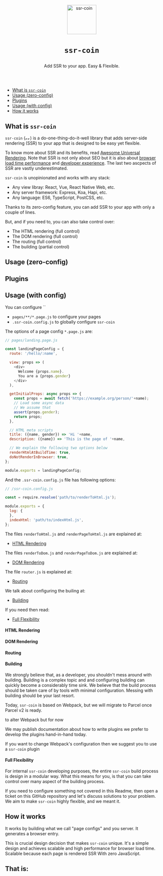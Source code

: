 <p align="center">
  <a href="/../../#readme">
    <img align="center" src="https://github.com/brillout/ssr-coin/raw/master/docs/ssr-coin.min.svg?sanitize=true" width=96 height=96 style="max-width:100%;" alt="ssr-coin"/>
  </a>
</p>

<h1>
  <p align="center">
    <code>ssr-coin</code>
  </p>
</h1>

<p align="center">
Add SSR to your app. Easy & Flexible.
</p>

<br/>
<br/>

 - [What is `ssr-coin`](#what-is-ssr-coin)
 - [Usage (zero-config)](#usage-zero-config)
 - [Plugins](#plugins)
 - [Usage (with config)](#usage-with-config)
 - [How it works](#how-it-works)

## What is `ssr-coin`

`ssr-coin`
(<img src="https://github.com/brillout/ssr-coin/raw/master/docs/ssr-coin.min.svg?sanitize=true" width=16 height=10 style="max-width:100%;" alt="ssr-coin"/>)
is a do-one-thing-do-it-well library that adds server-side rendering (SSR) to your app
that is designed to be easy yet flexible.

To know more about SSR and its benefits,
read [Awesome Universal Rendering](https://github.com/brillout/awesome-universal-rendering).
Note that SSR is not only about SEO but it is also about [browser load time performance]() and [developer experience]().
The last two ascpects of SSR are vastly underestimated.

`ssr-coin` is unopinionated and works with any stack:
- Any view libray: React, Vue, React Native Web, etc.
- Any server framework: Express, Koa, Hapi, etc.
- Any language: ES6, TypeScript, PostCSS, etc.

Thanks to its zero-config feature, you can add SSR to your app with only a couple of lines.

But, and if you need to, you can also take control over:
 - The HTML rendering (full control)
 - The DOM rendering (full control)
 - The routing (full control)
 - The building (partial control)

## Usage (zero-config)

## Plugins

## Usage (with config)

You can configure ``

 - `pages/**/*.page.js` to configure your pages
 - `.ssr-coin.config.js` to globally configure `ssr-coin`

The options of a page config `*.page.js` are:

~~~js
// pages/landing.page.js

const landingPageConfig = {
  route: '/hello/:name',

  view: props => (
    <div>
      Welcome {props.name}.
      You are a {props.gender}
    </div>
  ),

  getInitialProps: async props => {
    const props = await fetch('https://example.org/person/'+name);
    // Load some async data
    // We assume that 
    assert(props.gender);
    return props;
  },

  // HTML meta scripts
  title: ({name, gender}) => 'Hi '+name,
  description: ({name}) => 'This is the page of '+name,

  // We explain the following two options below
  renderHtmlAtBuildTime: true,
  doNotRenderInBrowser: true,
};

module.exports = landingPageConfig;
~~~

And the `.ssr-coin.config.js` file has following options:

~~~js
// /ssr-coin.config.js

const = require.resolve('path/to/renderToHtml.js');

module.exports = {
  log: {
  },
  indexHtml: 'path/to/indexHtml.js',
};
~~~

The files `renderToHtml.js` and `renderPageToHtml.js` are explained at:

- [HTML Rendering](#html-rendering)

The files `renderToDom.js` and `renderPageToDom.js` are explained at:

- [DOM Rendering](#dom-rendering)

The file `router.js` is explained at:

- [Routing](#routing)

We talk about configuring the builing at:

- [Building](#building)

If you need then read:

- [Full Flexibility](#full-flexibility)

#### HTML Rendering

#### DOM Rendering

#### Routing

#### Building

We strongly believe that, as a developer, you shouldn't mess around with building.
Building is a complex topic and and configuring building can quickly become a considerably time sink.
We believe that the build process should be taken care of by tools with minimal configuration.
Messing with building should be your last resort.

Today,
`ssr-coin` is based on Webpack,
but we will migrate to Parcel once Parcel v2 is ready.

to alter Webpack but for now

We may publish documentation about how to write plugins
we prefer to develop the plugins hand-in-hand today.

If you want to change Webpack's configuration then we suggest you to use a `ssr-coin` plugin

#### Full Flexibility

For internal `ssr-coin` developing purposes,
the entire `ssr-coin` build process is design in a modular way.
What this means for you,
is that you can take control over many aspect of the building process.

If you need to configure something not covered in this Readme,
then open a ticket on this GitHub repository
and let's discuss solutions to your problem.
We aim to make `ssr-coin` highly flexible,
and we meant it.

## How it works

It works by building what we call "page configs" and you server.
It generates a browser entry.

This is crucial design decision that makes `ssr-coin` unique.
It's a simple design and achieves scalable and high performance for browser load time.
Scalable because each page is rendered 
SSR
With zero JavaScript.

That is:
 - 

